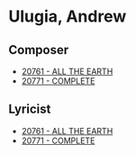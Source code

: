 # Ulugia, Andrew

## Composer

- [20761 - ALL THE EARTH](/hymns/20761.md)
- [20771 - COMPLETE](/hymns/20771.md)

## Lyricist

- [20761 - ALL THE EARTH](/hymns/20761.md)
- [20771 - COMPLETE](/hymns/20771.md)

